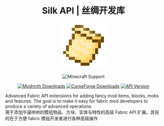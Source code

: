 <!--suppress HtmlDeprecatedAttribute, CheckImageSize -->
<div align="center">

# Silk API | 丝绸开发库

<img src="img/icon.png" alt="Logo" width="150" height="150" />

![Minecraft Support](https://img.shields.io/badge/SUPPORT_FOR_MC-1.20_~_1.20.4-52A535.svg?style=for-the-badge)

[![Modrinth Downloads](https://img.shields.io/modrinth/dt/3je4UK0t?style=flat-square&logo=modrinth&color=66D676)](https://modrinth.com/mod/silk-api)
[![CurseForge Downloads](https://img.shields.io/curseforge/dt/902155?style=flat-square&logo=curseforge&color=E06D44)](https://www.curseforge.com/minecraft/mc-mods/silk-api)
[![API Version](https://img.shields.io/modrinth/v/3je4UK0t?style=flat-square&logo=github&color=FFFFFF)](https://github.com/Silk-MC/Silk-API)

</div>

Advanced Fabric API extensions for adding fancy mod items, blocks, mobs and features. The goal is to make it easy for fabric mod developers to produce a variety
of advanced operations  
用于添加牛逼哄哄的模组物品、方块、实体与特性的高级 Fabric API 扩展。其目的在于方便 fabric 模组开发者进行各种高级操作
